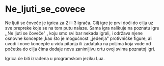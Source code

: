 # Ne_ljuti_se_covece

Ne ljuti se čoveče je igrica za 2 ili 3 igrača. Cilj igre je prvi doći do cilja uz sve prepreke koje se na tom putu nalaze. Sama igra nalikuje na poznatu igru ,,Ne ljuti se čoveče" , koju smo svi bar nekada igrali, i održava njene osnovne koncepte ,kao što je mogućnost ,,jedenja" protivničke figure, ali uvodi i nove koncepte u vidu pitanja ili zadataka na poljima koja vode od početka do cilja čima dodaje novu zanimljivu crtu ovoj svima poznatoj igri.

Igrica će biti izrađena u programskom jeziku Lua.
